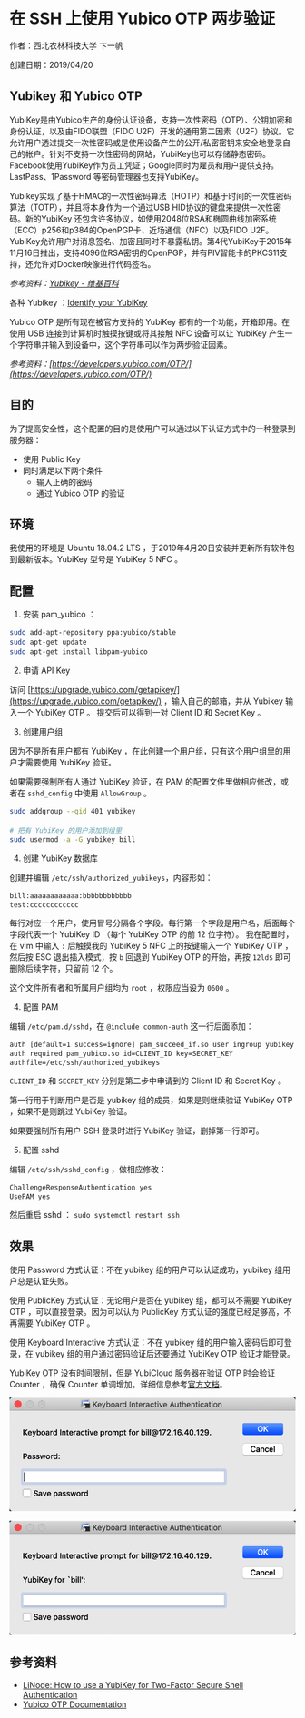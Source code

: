 # 在 SSH 上使用 Yubico OTP 两步验证

作者：西北农林科技大学 卞一帆

创建日期：2019/04/20

## Yubikey 和 Yubico OTP

YubiKey是由Yubico生产的身份认证设备，支持一次性密码（OTP）、公钥加密和身份认证，以及由FIDO联盟（FIDO U2F）开发的通用第二因素（U2F）协议。它允许用户透过提交一次性密码或是使用设备产生的公开/私密密钥来安全地登录自己的帐户。针对不支持一次性密码的网站，YubiKey也可以存储静态密码。Facebook使用YubiKey作为员工凭证；Google同时为雇员和用户提供支持。LastPass、1Password 等密码管理器也支持YubiKey。

Yubikey实现了基于HMAC的一次性密码算法（HOTP）和基于时间的一次性密码算法（TOTP），并且将本身作为一个通过USB HID协议的键盘来提供一次性密码。新的YubiKey 还包含许多协议，如使用2048位RSA和椭圆曲线加密系统（ECC）p256和p384的OpenPGP卡、近场通信（NFC）以及FIDO U2F。YubiKey允许用户对消息签名、加密且同时不暴露私钥。第4代YubiKey于2015年11月16日推出，支持4096位RSA密钥的OpenPGP，并有PIV智能卡的PKCS11支持，还允许对Docker映像进行代码签名。

*参考资料：[Yubikey - 维基百科](https://zh.wikipedia.org/wiki/YubiKey)*

各种 Yubikey ：[Identify your YubiKey](https://www.yubico.com/products/identifying-your-yubikey/)

Yubico OTP 是所有现在被官方支持的 YubiKey 都有的一个功能，开箱即用。在使用 USB 连接到计算机时触摸按键或将其接触 NFC 设备可以让 YubiKey 产生一个字符串并输入到设备中，这个字符串可以作为两步验证因素。

*参考资料：[https://developers.yubico.com/OTP/](https://developers.yubico.com/OTP/)*

## 目的

为了提高安全性，这个配置的目的是使用户可以通过以下认证方式中的一种登录到服务器：

- 使用 Public Key
- 同时满足以下两个条件
  - 输入正确的密码
  - 通过 Yubico OTP 的验证

## 环境

我使用的环境是 Ubuntu 18.04.2 LTS ，于2019年4月20日安装并更新所有软件包到最新版本。YubiKey 型号是 YubiKey 5 NFC 。

## 配置

1. 安装 pam_yubico ：

```bash
sudo add-apt-repository ppa:yubico/stable
sudo apt-get update
sudo apt-get install libpam-yubico
```

2. 申请 API Key

访问 [https://upgrade.yubico.com/getapikey/](https://upgrade.yubico.com/getapikey/) ，输入自己的邮箱，并从 Yubikey 输入一个 YubiKey OTP 。
提交后可以得到一对 Client ID 和 Secret Key 。

3. 创建用户组

因为不是所有用户都有 YubiKey ，在此创建一个用户组，只有这个用户组里的用户才需要使用 YubiKey 验证。

如果需要强制所有人通过 YubiKey 验证，在 PAM 的配置文件里做相应修改，或者在 `sshd_config` 中使用 `AllowGroup` 。

```bash
sudo addgroup --gid 401 yubikey

# 把有 YubiKey 的用户添加到组里
sudo usermod -a -G yubikey bill
```

4. 创建 YubiKey 数据库

创建并编辑 `/etc/ssh/authorized_yubikeys`，内容形如：

```
bill:aaaaaaaaaaaa:bbbbbbbbbbbb
test:cccccccccccc
```

每行对应一个用户，使用冒号分隔各个字段。每行第一个字段是用户名，后面每个字段代表一个 YubiKey ID （每个 YubiKey OTP 的前 12 位字符）。
我在配置时，在 vim 中输入 `:` 后触摸我的 YubiKey 5 NFC 上的按键输入一个 YubiKey OTP ，然后按 ESC 退出插入模式，按 `b` 回退到 YubiKey OTP 的开始，再按 `12ld$` 即可删除后续字符，只留前 12 个。

这个文件所有者和所属用户组均为 `root` ，权限应当设为 `0600` 。


4. 配置 PAM

编辑 `/etc/pam.d/sshd`，在 `@include common-auth` 这一行后面添加：

```
auth [default=1 success=ignore] pam_succeed_if.so user ingroup yubikey
auth required pam_yubico.so id=CLIENT_ID key=SECRET_KEY authfile=/etc/ssh/authorized_yubikeys
```

`CLIENT_ID` 和 `SECRET_KEY` 分别是第二步中申请到的 Client ID 和 Secret Key 。

第一行用于判断用户是否是 yubikey 组的成员，如果是则继续验证 YubiKey OTP ，如果不是则跳过 YubiKey 验证。

如果要强制所有用户 SSH 登录时进行 YubiKey 验证，删掉第一行即可。

5. 配置 sshd

编辑 `/etc/ssh/sshd_config` ，做相应修改：

```
ChallengeResponseAuthentication yes
UsePAM yes
```

然后重启 sshd ： `sudo systemctl restart ssh`

## 效果

使用 Password 方式认证：不在 yubikey 组的用户可以认证成功，yubikey 组用户总是认证失败。

使用 PublicKey 方式认证：无论用户是否在 yubikey 组，都可以不需要 YubiKey OTP ，可以直接登录。因为可以认为 PublicKey 方式认证的强度已经足够高，不再需要 YubiKey OTP 。

使用 Keyboard Interactive 方式认证：不在 yubikey 组的用户输入密码后即可登录，在 yubikey 组的用户通过密码验证后还要通过 YubiKey OTP 验证才能登录。

YubiKey OTP 没有时间限制，但是 YubiCloud 服务器在验证 OTP 时会验证 Counter ，确保 Counter 单调增加。详细信息参考[官方文档](https://developers.yubico.com/OTP/OTPs_Explained.html)。

![Password Authentication](Jietu20190420-172240.png)

![Yubico OTP Authentication](Jietu20190420-172301.png)

## 参考资料

- [LiNode: How to use a YubiKey for Two-Factor Secure Shell Authentication
](https://www.linode.com/docs/security/authentication/how-to-use-yubikey-for-two-factor-ssh-authentication/)
- [Yubico OTP Documentation](https://developers.yubico.com/OTP/)
